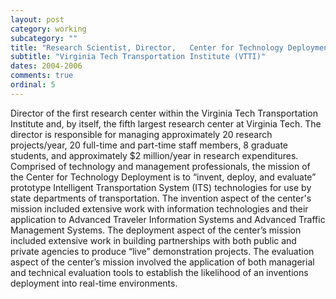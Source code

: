 ```yaml
---
layout: post
category: working
subcategory: ""
title: "Research Scientist, Director,	Center for Technology Deployment"
subtitle: "Virginia Tech Transportation Institute (VTTI)"
dates: 2004-2006
comments: true
ordinal: 5
---
```


Director of the first	research center within the Virginia	Tech Transportation Institute and, by itself,
the fifth largest research center at Virginia	Tech.	The director is responsible for managing
approximately 20	research projects/year, 20	full-time and part-time staff members,	8 graduate
students,	and approximately $2	million/year in research expenditures.	Comprised of technology and
management professionals, the mission of the Center for Technology Deployment is to “invent,
deploy, and evaluate”	prototype Intelligent Transportation System (ITS)	technologies for use by
state departments of transportation. The invention aspect	of the center's mission included extensive
work with information technologies and their application to Advanced Traveler Information Systems
and Advanced Traffic Management Systems.	The deployment aspect of the center’s mission
included extensive work in building partnerships with both public and private agencies to produce
“live”	demonstration projects.	The evaluation aspect of the center’s mission involved the application
of both managerial and technical evaluation tools to establish the likelihood of an inventions
deployment into real-time environments.
